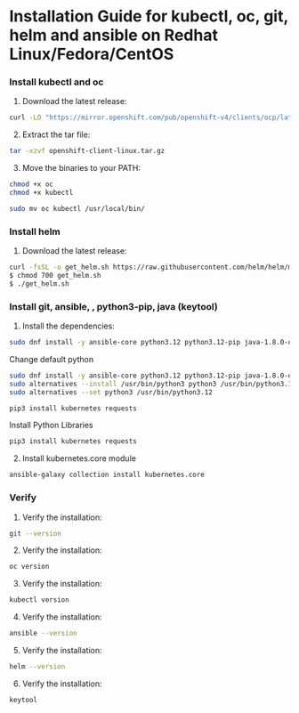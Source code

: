 Installation Guide for kubectl, oc, git, helm and ansible on Redhat Linux/Fedora/CentOS
===============================================================================

### Install kubectl and oc
1. Download the latest release:
```sh
curl -LO "https://mirror.openshift.com/pub/openshift-v4/clients/ocp/latest/openshift-client-linux.tar.gz"
```

2. Extract the tar file:
```sh
tar -xzvf openshift-client-linux.tar.gz
```

3. Move the binaries to your PATH:
```sh
chmod +x oc 
chmod +x kubectl

sudo mv oc kubectl /usr/local/bin/
```

### Install helm

1. Download the latest release:

```sh
curl -fsSL -o get_helm.sh https://raw.githubusercontent.com/helm/helm/main/scripts/get-helm-3
$ chmod 700 get_helm.sh
$ ./get_helm.sh
```

### Install git, ansible, , python3-pip, java (keytool)
1. Install the dependencies:
```sh
sudo dnf install -y ansible-core python3.12 python3.12-pip java-1.8.0-openjdk.x86_64
```

Change default python
```sh
sudo dnf install -y ansible-core python3.12 python3.12-pip java-1.8.0-openjdk.x86_64
sudo alternatives --install /usr/bin/python3 python3 /usr/bin/python3.12 1
sudo alternatives --set python3 /usr/bin/python3.12

pip3 install kubernetes requests
```

Install Python Libraries
```sh
pip3 install kubernetes requests
```

2. Install kubernetes.core module
```sh
ansible-galaxy collection install kubernetes.core
```


### Verify

1. Verify the installation:
```sh
git --version
```

2. Verify the installation:
```sh
oc version
```

3. Verify the installation:
```sh
kubectl version
```

4. Verify the installation:
```sh
ansible --version
```

5. Verify the installation:
```sh
helm --version
```

6. Verify the installation:
```sh
keytool
```